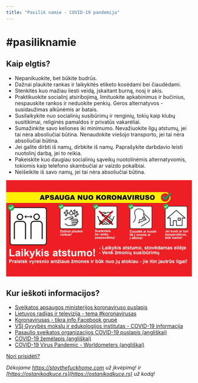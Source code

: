 ```yaml
---
title: "Pasilik namie - COVID-19 pandemija"
---
```


# #pasiliknamie

## Kaip elgtis?

- Nepanikuokite, bet būkite budrūs.
- Dažnai plaukite rankas ir laikykitės etiketo kosėdami bei čiaudėdami.
- Stenkitės kuo mažiau liesti veidą, įskaitant burną, nosį ir akis.
- Praktikuokite socialinį atsiribojimą, limituokite apkabinimus ir bučinius, nespauskite rankos ir neduokite penkių. Geros alternatyvos - susidaužimas alkūnėmis ar batais.
- Susilaikykite nuo socialinių susibūrimų ir renginių, tokių kaip klubų susitikimai, religinės pamaldos ir privatūs vakarėliai.
- Sumažinkite savo keliones iki minimumo. Nevažiuokite ilgų atstumų, jei tai nėra absoliučiai būtina.
  Nenaudokite viešojo transporto, jei tai nėra absoliučiai būtina.
- Jei galite dirbti iš namų, dirbkite iš namų. Paprašykite darbdavio leisti nuotolinį darbą, jei to reikia.
- Pakeiskite kuo daugiau socialinių sąveikų nuotolinėmis alternatyvomis, tokiomis kaip telefono skambučiai ar vaizdo pokalbiai.
- Neišeikite iš savo namų, jei tai nėra absoliučiai būtina.

![meta](meta.jpg)

## Kur ieškoti informacijos?

* [Sveikatos apsaugos ministerijos koronaviruso puslapis](http://sam.lrv.lt/lt/naujienos/koronavirusas)
* [Lietuvos radijas ir televizija - tema #koronavirusas](https://www.lrt.lt/tema/koronavirusas)
* [Koronavirusas - tikra info Facebook grupė](https://www.facebook.com/groups/Virusas)
* [VŠĮ Gyvybės mokslų ir edukologijos institutas - COVID-19 informacija](http://gmei.lt/covid-19)
* [Pasaulio sveikatos organizacijos COVID-19 puslapis (angliškai)](https://www.who.int/emergencies/diseases/novel-coronavirus-2019)
* [COVID-19 žemėlapis (angliškai)](https://www.arcgis.com/apps/opsdashboard/index.html#/85320e2ea5424dfaaa75ae62e5c06e61)
* [COVID-19 Virus Pandemic - Worldometers (angliškai)](https://www.worldometers.info/coronavirus/)

[Nori prisidėti?](https://github.com/fosron/pasiliknamie)

*Dėkojame https://staythefuckhome.com už įkvėpimą! ir [https://ostanikodkuce.rs](https://ostanikodkuce.rs) už kodą!*
